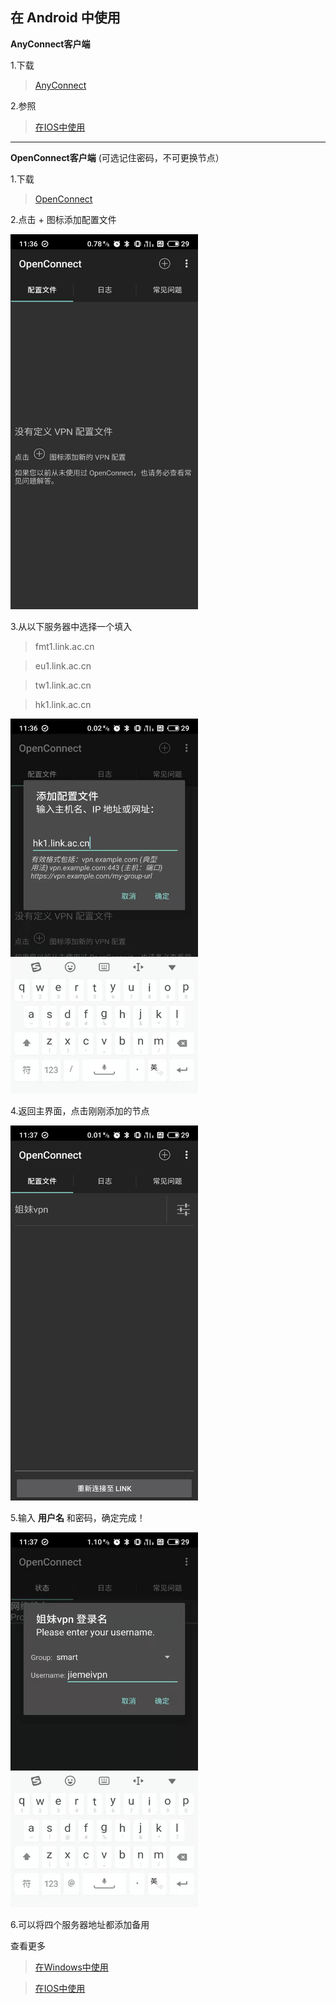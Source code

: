 ## 在 Android 中使用
**AnyConnect客户端**

1.下载 

> [AnyConnect](https://storage.monocloud.co/client/AnyConnect/AnyConnect.apk) 

2.参照 

> [在IOS中使用](https://github.com/1874yin/monocloud-usage/blob/master/README.md#%E5%9C%A8-ios-%E4%B8%AD%E4%BD%BF%E7%94%A8)
- - -
**OpenConnect客户端** (可选记住密码，不可更换节点）

1.下载 

> [OpenConnect](https://static.monocloud.co/client/anyconnect/app.openconnect.apk) 

2.点击 + 图标添加配置文件

<img src="../pics/openconnect/home.png" width="300" height="600">

3.从以下服务器中选择一个填入

> fmt1.link.ac.cn

> eu1.link.ac.cn 

> tw1.link.ac.cn 

> hk1.link.ac.cn

<img src="../pics/openconnect/addServer.jpg" width="300" height="600">

4.返回主界面，点击刚刚添加的节点

<img src="../pics/openconnect/list.png" width="300" height="600">

5.输入 **用户名** 和密码，确定完成！

<img src="../pics/openconnect/auth.jpg" width="300" height="600">

6.可以将四个服务器地址都添加备用

查看更多
> [在Windows中使用](https://github.com/1874yin/monocloud-usage/blob/master/README.md#%E5%9C%A8-windows-%E4%B8%AD%E4%BD%BF%E7%94%A8)

> [在IOS中使用](https://github.com/1874yin/monocloud-usage/blob/master/README.md#%E5%9C%A8-ios-%E4%B8%AD%E4%BD%BF%E7%94%A8 )
